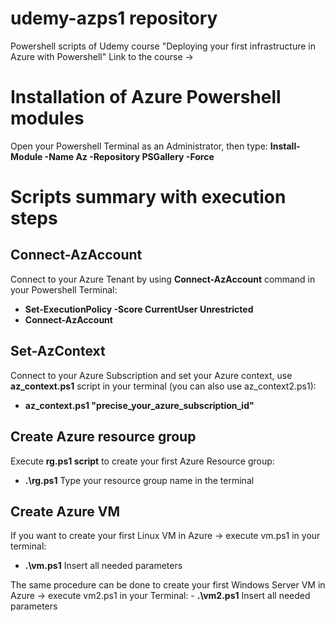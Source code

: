 # udemy-azps1 repository

Powershell scripts of Udemy course "Deploying your first infrastructure in Azure with Powershell"
Link to the course -> 


# Installation of Azure Powershell modules

Open your Powershell Terminal as an Administrator, then type: **Install-Module -Name Az -Repository PSGallery -Force**

# Scripts summary with execution steps #

## Connect-AzAccount ##
Connect to your Azure Tenant by using **Connect-AzAccount** command in your Powershell Terminal: 

- **Set-ExecutionPolicy -Score CurrentUser Unrestricted** 
- **Connect-AzAccount**


## Set-AzContext ##

Connect to your Azure Subscription and set your Azure context, use **az_context.ps1** script in your terminal (you can also use az_context2.ps1): 

- **az_context.ps1 "precise_your_azure_subscription_id"**


## Create Azure resource group ##

Execute **rg.ps1 script** to create your first Azure Resource group:  
- **.\rg.ps1**
Type your resource group name in the terminal

## Create Azure VM ##

If you want to create your first Linux VM in Azure -> execute vm.ps1 in your terminal:
-  **.\vm.ps1** 
Insert all needed parameters

The same procedure can be done to create your first Windows Server VM in Azure -> execute vm2.ps1 in your Terminal: - **.\vm2.ps1** 
Insert all needed parameters